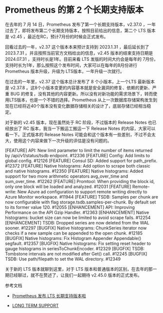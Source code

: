 # Prometheus 的第 2 个长期支持版本

在去年的 7 月 14 日，Prometheus 发布了第一个长期支持版本，v2.37.0 ，一年过去了，即将发布第二个长期支持版本，按照目前给出的信息，第二个 LTS 版本是 v2.45 ，最近在RC，预计7月份的时候会正式发布。

回看过去的一年，v2.37 这个版本本来预计支持到 2023.1.31 ，最后延长到了 2023.7.31 。并且按照当前官方文档给出的信息，v2.45 版本的结束支持日期是 2024.07.31 ，支持时长是1年。目前来看 LTS 发版的时间大约会是每年的 7月份，支持时长为1年，那么按照这个发布时间，大家可以在每年的8月份进行Prometheus 版本升级，升级为 LTS版本，一年升级一次就行。

在过去的一年里，v2.37 这个版本总计发布了 8 个小版本，上一个LTS 最新版本是 v2.37.8 。这8个小版本变更的内容基本就是安全漏洞的修复、依赖的更新、严重 BUG 的修复，没有其他的内容更新。所以没有对新功能的需求场景下，转而使用LTS版本，也是一个不错的选择。Prometheus 从上一次数据库存储架构发生到现在已经将近40个版本没有变化数据存储相关的设计了，底层存储已经相当稳定。

对于新的 v2.45 版本，现在虽然处于 RC 阶段，不过版本的 Release Notes 也已经放出了 RC 版本，我当一下搬运工搬运一下 Release Notes 的内容，大家可以看一下。正式版本的 Release Notes 可能会和这个版本有一些差别，不过不会太大，使用这个内容来做下一次升级的评估是没有问题的。

[FEATURE] API: New limit parameter to limit the number of items returned by /api/v1/status/tsdb endpoint. #12336
[FEATURE] Config: Add limits to global config. #12126
[FEATURE] Consul SD: Added support for path_prefix. #12372
[FEATURE] Native histograms: Add option to scrape both classic and native histograms. #12350
[FEATURE] Native histograms: Added support for two more arithmetic operators avg_over_time and sum_over_time. #12262
[FEATURE] Promtool: When providing the block id, only one block will be loaded and analyzed. #12031
[FEATURE] Remote-write: New Azure ad configuration to support remote writing directly to Azure Monitor workspace. #11944
[FEATURE] TSDB: Samples per chunk are now configurable with flag storage.tsdb.samples-per-chunk. By default set to its former value 120. #12055
[ENHANCEMENT] API: Improving Performance on the API Gzip Handler. #12363
[ENHANCEMENT] Native histograms: bucket size can now be limited to avoid scrape fails. #12254
[ENHANCEMENT] TSDB: Dropped series are now deleted from the WAL sooner. #12297
[BUGFIX] Native histograms: ChunkSeries iterator now checks if a new sample can be appended to the open chunk. #12185
[BUGFIX] Native histograms: Fix Histogram Appender Appendable() segfault. #12357
[BUGFIX] Native histograms: Fix setting reset header to gauge histograms in seriesToChunkEncoder. #12329
[BUGFIX] TSDB: Tombstone intervals are not modified after Get() call. #12245
[BUGFIX] TSDB: Use path/filepath to set the WAL directory. #12349

关于新的 LTS 版本就聊到这里，对于 LTS 版本和普通版本的区别，在去年的那一期已经聊过，就不在赘述了，让我们一起期待 v2.45.0 版本的正式发布。

参考文档

* [Prometheus 发布 LTS 长期支持版本啦](https://erdong.site/Prometheus/New-Features/prometheus-lts-release.html)
  
* [LONG TERM SUPPORT](https://prometheus.io/docs/introduction/release-cycle/)